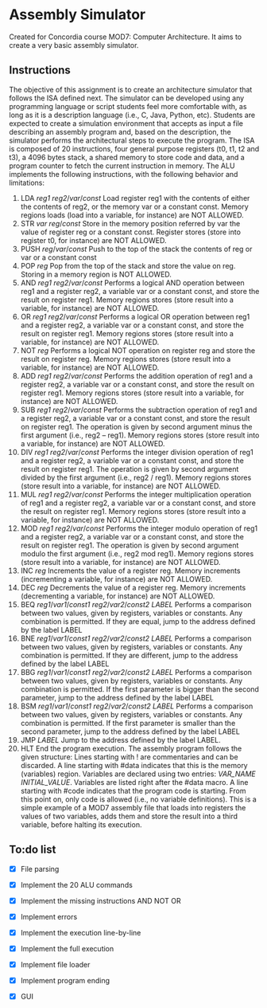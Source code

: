 # Assembly Simulator
Created for Concordia course MOD7: Computer Architecture. It aims to create a very basic assembly simulator.


## Instructions

The objective of this assignment is to create an architecture simulator that follows the ISA defined next. The
simulator can be developed using any programming language or script students feel more comfortable with,
as long as it is a description language (i.e., C, Java, Python, etc).
Students are expected to create a simulation environment that accepts as input a file describing an assembly
program and, based on the description, the simulator performs the architectural steps to execute the
program. The ISA is composed of 20 instructions, four general purpose registers (t0, t1, t2 and t3), a 4096
bytes stack, a shared memory to store code and data, and a program counter to fetch the current instruction
in memory.
The ALU implements the following instructions, with the following behavior and limitations:
1. LDA *reg1* *reg2*/*var*/*const*
Load register reg1 with the contents of either the contents of reg2, or the memory var or a constant
const. Memory regions loads (load into a variable, for instance) are NOT ALLOWED.
2. STR *var* *reg*/*const*
Store in the memory position referred by var the value of register reg or a constant const. Register
stores (store into register t0, for instance) are NOT ALLOWED.
3. PUSH *reg*/*var*/*const*
Push to the top of the stack the contents of reg or var or a constant const
4. POP *reg*
Pop from the top of the stack and store the value on reg. Storing in a memory region is NOT
ALLOWED.
5. AND *reg1* *reg2*/*var*/*const*
Performs a logical AND operation between reg1 and a register reg2, a variable var or a constant
const, and store the result on register reg1. Memory regions stores (store result into a variable, for
instance) are NOT ALLOWED.
6. OR *reg1* *reg2*/*var*/*const*
Performs a logical OR operation between reg1 and a register reg2, a variable var or a constant
const, and store the result on register reg1. Memory regions stores (store result into a variable, for
instance) are NOT ALLOWED.
7. NOT *reg*
Performs a logical NOT operation on register reg and store the result on register reg. Memory
regions stores (store result into a variable, for instance) are NOT ALLOWED.
8. ADD *reg1* *reg2*/*var*/*const*
Performs the addition operation of reg1 and a register reg2, a variable var or a constant const, and
store the result on register reg1. Memory regions stores (store result into a variable, for instance)
are NOT ALLOWED.
9. SUB *reg1* *reg2*/*var*/*const*
Performs the subtraction operation of reg1 and a register reg2, a variable var or a constant const,
and store the result on register reg1. The operation is given by second argument minus the first
argument (i.e., reg2 – reg1). Memory regions stores (store result into a variable, for instance) are
NOT ALLOWED.
10. DIV *reg1* *reg2*/*var*/*const*
Performs the integer division operation of reg1 and a register reg2, a variable var or a constant
const, and store the result on register reg1. The operation is given by second argument divided by
the first argument (i.e., reg2 / reg1). Memory regions stores (store result into a variable, for
instance) are NOT ALLOWED.
11. MUL *reg1* *reg2*/*var*/*const*
Performs the integer multiplication operation of reg1 and a register reg2, a variable var or a
constant const, and store the result on register reg1. Memory regions stores (store result into a
variable, for instance) are NOT ALLOWED.
12. MOD *reg1* *reg2*/*var*/*const*
Performs the integer modulo operation of reg1 and a register reg2, a variable var or a constant
const, and store the result on register reg1. The operation is given by second argument modulo the
first argument (i.e., reg2 mod reg1). Memory regions stores (store result into a variable, for
instance) are NOT ALLOWED.
13. INC *reg*
Increments the value of a register reg. Memory increments (incrementing a variable, for instance)
are NOT ALLOWED.
14. DEC *reg*
Decrements the value of a register reg. Memory increments (decrementing a variable, for instance)
are NOT ALLOWED.
15. BEQ *reg1*/*var1*/*const1* *reg2*/*var2*/*const2* *LABEL*
Performs a comparison between two values, given by registers, variables or constants. Any
combination is permitted. If they are equal, jump to the address defined by the label LABEL
16. BNE *reg1*/*var1*/*const1* *reg2*/*var2*/*const2* *LABEL*
Performs a comparison between two values, given by registers, variables or constants. Any
combination is permitted. If they are different, jump to the address defined by the label LABEL
17. BBG *reg1*/*var1*/*const1* *reg2*/*var2*/*const2* *LABEL*
Performs a comparison between two values, given by registers, variables or constants. Any
combination is permitted. If the first parameter is bigger than the second parameter, jump to the
address defined by the label LABEL
18. BSM *reg1*/*var1*/*const1* *reg2*/*var2*/*const2* *LABEL*
Performs a comparison between two values, given by registers, variables or constants. Any
combination is permitted. If the first parameter is smaller than the second parameter, jump to the
address defined by the label LABEL
19. JMP *LABEL*
Jump to the address defined by the label LABEL.
20. HLT
End the program execution.
The assembly program follows the given structure:
Lines starting with ! are commentaries and can be discarded. A line starting with #data indicates that this is
the memory (variables) region. Variables are declared using two entries: *VAR_NAME* *INITIAL_VALUE*.
Variables are listed right after the #data macro. A line starting with #code indicates that the program code is
starting. From this point on, only code is allowed (i.e., no variable definitions).
This is a simple example of a MOD7 assembly file that loads into registers the values of two variables, adds
them and store the result into a third variable, before halting its execution.

## To:do list

- [X] File parsing
- [X] Implement the 20 ALU commands
- [X] Implement the missing instructions AND NOT OR
- [X] Implement errors
- [X] Implement the execution line-by-line
- [X] Implement the full execution
- [X] Implement file loader
- [X] Implement program ending

- [X] GUI
